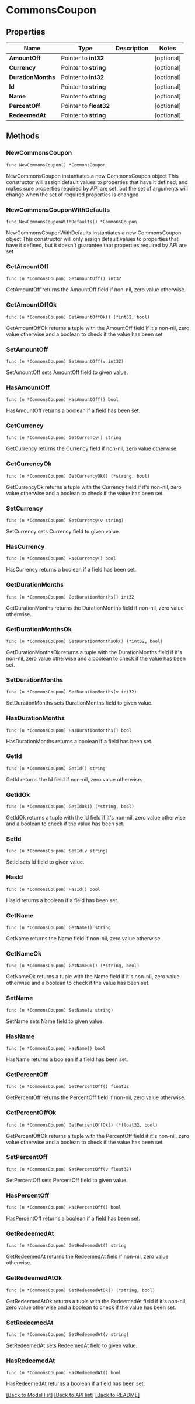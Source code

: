 # CommonsCoupon

## Properties

Name | Type | Description | Notes
------------ | ------------- | ------------- | -------------
**AmountOff** | Pointer to **int32** |  | [optional] 
**Currency** | Pointer to **string** |  | [optional] 
**DurationMonths** | Pointer to **int32** |  | [optional] 
**Id** | Pointer to **string** |  | [optional] 
**Name** | Pointer to **string** |  | [optional] 
**PercentOff** | Pointer to **float32** |  | [optional] 
**RedeemedAt** | Pointer to **string** |  | [optional] 

## Methods

### NewCommonsCoupon

`func NewCommonsCoupon() *CommonsCoupon`

NewCommonsCoupon instantiates a new CommonsCoupon object
This constructor will assign default values to properties that have it defined,
and makes sure properties required by API are set, but the set of arguments
will change when the set of required properties is changed

### NewCommonsCouponWithDefaults

`func NewCommonsCouponWithDefaults() *CommonsCoupon`

NewCommonsCouponWithDefaults instantiates a new CommonsCoupon object
This constructor will only assign default values to properties that have it defined,
but it doesn't guarantee that properties required by API are set

### GetAmountOff

`func (o *CommonsCoupon) GetAmountOff() int32`

GetAmountOff returns the AmountOff field if non-nil, zero value otherwise.

### GetAmountOffOk

`func (o *CommonsCoupon) GetAmountOffOk() (*int32, bool)`

GetAmountOffOk returns a tuple with the AmountOff field if it's non-nil, zero value otherwise
and a boolean to check if the value has been set.

### SetAmountOff

`func (o *CommonsCoupon) SetAmountOff(v int32)`

SetAmountOff sets AmountOff field to given value.

### HasAmountOff

`func (o *CommonsCoupon) HasAmountOff() bool`

HasAmountOff returns a boolean if a field has been set.

### GetCurrency

`func (o *CommonsCoupon) GetCurrency() string`

GetCurrency returns the Currency field if non-nil, zero value otherwise.

### GetCurrencyOk

`func (o *CommonsCoupon) GetCurrencyOk() (*string, bool)`

GetCurrencyOk returns a tuple with the Currency field if it's non-nil, zero value otherwise
and a boolean to check if the value has been set.

### SetCurrency

`func (o *CommonsCoupon) SetCurrency(v string)`

SetCurrency sets Currency field to given value.

### HasCurrency

`func (o *CommonsCoupon) HasCurrency() bool`

HasCurrency returns a boolean if a field has been set.

### GetDurationMonths

`func (o *CommonsCoupon) GetDurationMonths() int32`

GetDurationMonths returns the DurationMonths field if non-nil, zero value otherwise.

### GetDurationMonthsOk

`func (o *CommonsCoupon) GetDurationMonthsOk() (*int32, bool)`

GetDurationMonthsOk returns a tuple with the DurationMonths field if it's non-nil, zero value otherwise
and a boolean to check if the value has been set.

### SetDurationMonths

`func (o *CommonsCoupon) SetDurationMonths(v int32)`

SetDurationMonths sets DurationMonths field to given value.

### HasDurationMonths

`func (o *CommonsCoupon) HasDurationMonths() bool`

HasDurationMonths returns a boolean if a field has been set.

### GetId

`func (o *CommonsCoupon) GetId() string`

GetId returns the Id field if non-nil, zero value otherwise.

### GetIdOk

`func (o *CommonsCoupon) GetIdOk() (*string, bool)`

GetIdOk returns a tuple with the Id field if it's non-nil, zero value otherwise
and a boolean to check if the value has been set.

### SetId

`func (o *CommonsCoupon) SetId(v string)`

SetId sets Id field to given value.

### HasId

`func (o *CommonsCoupon) HasId() bool`

HasId returns a boolean if a field has been set.

### GetName

`func (o *CommonsCoupon) GetName() string`

GetName returns the Name field if non-nil, zero value otherwise.

### GetNameOk

`func (o *CommonsCoupon) GetNameOk() (*string, bool)`

GetNameOk returns a tuple with the Name field if it's non-nil, zero value otherwise
and a boolean to check if the value has been set.

### SetName

`func (o *CommonsCoupon) SetName(v string)`

SetName sets Name field to given value.

### HasName

`func (o *CommonsCoupon) HasName() bool`

HasName returns a boolean if a field has been set.

### GetPercentOff

`func (o *CommonsCoupon) GetPercentOff() float32`

GetPercentOff returns the PercentOff field if non-nil, zero value otherwise.

### GetPercentOffOk

`func (o *CommonsCoupon) GetPercentOffOk() (*float32, bool)`

GetPercentOffOk returns a tuple with the PercentOff field if it's non-nil, zero value otherwise
and a boolean to check if the value has been set.

### SetPercentOff

`func (o *CommonsCoupon) SetPercentOff(v float32)`

SetPercentOff sets PercentOff field to given value.

### HasPercentOff

`func (o *CommonsCoupon) HasPercentOff() bool`

HasPercentOff returns a boolean if a field has been set.

### GetRedeemedAt

`func (o *CommonsCoupon) GetRedeemedAt() string`

GetRedeemedAt returns the RedeemedAt field if non-nil, zero value otherwise.

### GetRedeemedAtOk

`func (o *CommonsCoupon) GetRedeemedAtOk() (*string, bool)`

GetRedeemedAtOk returns a tuple with the RedeemedAt field if it's non-nil, zero value otherwise
and a boolean to check if the value has been set.

### SetRedeemedAt

`func (o *CommonsCoupon) SetRedeemedAt(v string)`

SetRedeemedAt sets RedeemedAt field to given value.

### HasRedeemedAt

`func (o *CommonsCoupon) HasRedeemedAt() bool`

HasRedeemedAt returns a boolean if a field has been set.


[[Back to Model list]](../README.md#documentation-for-models) [[Back to API list]](../README.md#documentation-for-api-endpoints) [[Back to README]](../README.md)


